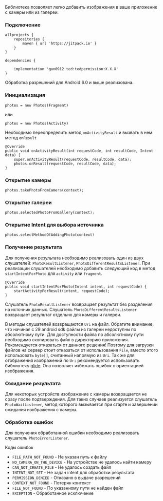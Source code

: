 Библиотека позволяет легко добавить изображения в ваше приложение с камеры или из галереи. 

### Подключение

```
allprojects {
    repositories {
        maven { url 'https://jitpack.io' }
    }
}

dependencies {

    implementation 'gun0912.ted:tedpermission:X.X.X'
}
```

Обработка разрешений для Android 6.0 и выше реализована.

### Инициализация

```
photos = new Photos(Fragment)
```
или 
```
photos = new Photos(Activity)
```
    
Необходимо переопределить метод `onActivityResult` и вызвать в нем метод `onResult`

```
@Override
public void onActivityResult(int requestCode, int resultCode, Intent data) {
    super.onActivityResult(requestCode, resultCode, data);
    photos.onResult(requestCode, resultCode, data);
}
```

### Открытие камеры

```
photos.takePhotoFromCamera(context);
```
    
### Открытие галереи

```
photos.selectedPhotoFromGallery(context);
```

### Открытие Intent для выбора источника 

```
photos.selectMethodOfAddingPhoto(context)
```

### Получение результата
    
Для получения результата необходимо реализовать один из двух слушателей: `PhotoResultListener`, `PhotoDifferentResultsListener`. При реализации слушателей необходимо добавить следующий код в метод `startIntentForPhoto` для `activity` или `fragment`.

```
@Override
public void startIntentForPhoto(Intent intent, int requestCode) {
    startActivityForResult(intent, requestCode);
}
```

Слушатель `PhotoResultListener` возвращает результат без разделения на источник данных. Слушатель `PhotoDifferentResultsListener` возвращает результат отдельно для камеры и галереи.

В методы слушателей возвращаются `Uri` на файл. Обратите внимание, что начиная с 29 android sdk файлы из галереи недоступны по абсолютному пути. Для доступности файла по абсолютному пути необходимо скопировать файл в директорию приложения. Рекомендуется отказаться от данного решения! Поэтому для загрузки файлов на сервер стоит отказаться от использования `File`, вместо этого использовать `byte[]`, считанный напрямую из `Uri`. Так же для отображения изображений по `Uri` рекомендуется использовать библиотеку [glide](https://github.com/bumptech/glide). Она позволяет избежать ошибок с ориентацией изображения.

### Ожидание результата

Для некоторых устройств изображение с камеры возвращается не сразу после подтверждения. Для таких случаев реализуется слушатель `PhotoWaitListener`, метод которого вызывается при старте и завершении ожидания изображения с камеры.

### Обработка ошибок

Для получения обработанной ошибки необходимо реализовать слушатель `PhotoErrorListener`.

Коды ошибок

- `FILE_PATH_NOT_FOUND` - Не указан путь к файлу
- `NO_CAMERA_ON_THE_DEVICE` - На устройстве не удалось найти камеру
- `CAN_NOT_CREATE_FILE` - Не удалось создать файл
- `INTENT_NOT_SET` - Не задан intent для обработки результата
- `PERMISSION_DENIED` - Отказано в выдаче разрешений
- `CONTEXT_NOT_FOUND` - Потерян контекст
- `FILE_NOT_FOUND` - По указанному пути не найден файл
- `EXCEPTION` - Обработанное исключение
